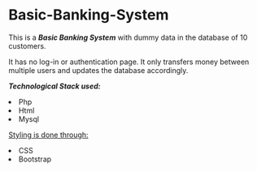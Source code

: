 # Basic-Banking-System
This is a <b><i>Basic Banking System</i></b> with dummy data in the database of 10 customers.

It has no log-in or authentication page. It only transfers money between multiple users and updates the database accordingly.

<b><i>Technological Stack used:</i></b>
    <li>Php</li>
    <li>Html</li>
    <li>Mysql</li>
    
<u>Styling is done through:</u>
    <li>CSS</li>
    <li>Bootstrap</li>
